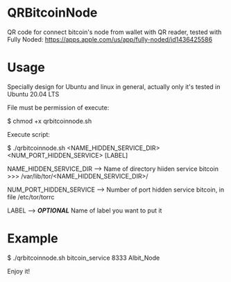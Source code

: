 # QRBitcoinNode
QR code for connect bitcoin's node from wallet with QR reader, tested with Fully Noded: https://apps.apple.com/us/app/fully-noded/id1436425586

# Usage
Specially design for Ubuntu and linux in general, actually only it's tested in Ubuntu 20.04 LTS

File must be permission of execute: 

$ chmod +x qrbitcoinnode.sh

Execute script:

$ ./qrbitcoinnode.sh <NAME_HIDDEN_SERVICE_DIR> <NUM_PORT_HIDDEN_SERVICE> [LABEL]


NAME_HIDDEN_SERVICE_DIR --> Name of directory hiiden service bitcoin >>> /var/lib/tor/<NAME_HIDDEN_SERVICE_DIR>/

NUM_PORT_HIDDEN_SERVICE --> Number of port hidden service bitcoin, in file /etc/tor/torrc

LABEL                   --> ***OPTIONAL*** Name of label you want to put it

# Example
$ ./qrbitcoinnode.sh bitcoin_service 8333 Albit_Node

Enjoy it!
